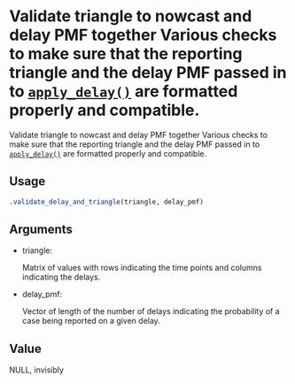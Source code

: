 # Validate triangle to nowcast and delay PMF together Various checks to make sure that the reporting triangle and the delay PMF passed in to [`apply_delay()`](https://baselinenowcast.epinowcast.org/reference/apply_delay.md) are formatted properly and compatible.

Validate triangle to nowcast and delay PMF together Various checks to
make sure that the reporting triangle and the delay PMF passed in to
[`apply_delay()`](https://baselinenowcast.epinowcast.org/reference/apply_delay.md)
are formatted properly and compatible.

## Usage

``` r
.validate_delay_and_triangle(triangle, delay_pmf)
```

## Arguments

- triangle:

  Matrix of values with rows indicating the time points and columns
  indicating the delays.

- delay_pmf:

  Vector of length of the number of delays indicating the probability of
  a case being reported on a given delay.

## Value

NULL, invisibly
